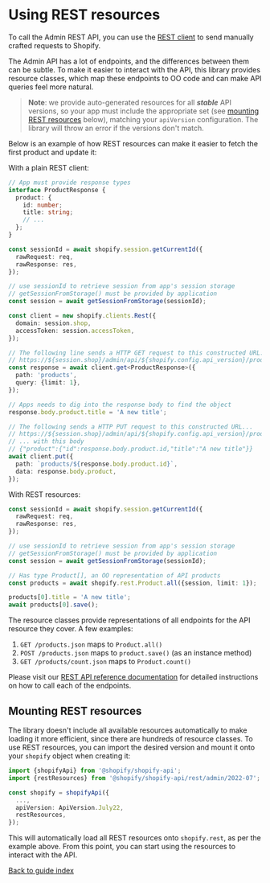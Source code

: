 # Using REST resources

To call the Admin REST API, you can use the [REST client](../reference/clients/Rest.md) to send manually crafted requests to Shopify.

The Admin API has a lot of endpoints, and the differences between them can be subtle.
To make it easier to interact with the API, this library provides resource classes, which map these endpoints to OO code and can make API queries feel more natural.

> **Note**: we provide auto-generated resources for all **_stable_** API versions, so your app must include the appropriate set (see [mounting REST resources](#mounting-rest-resources) below), matching your `apiVersion` configuration. The library will throw an error if the versions don't match.

Below is an example of how REST resources can make it easier to fetch the first product and update it:

<div>With a plain REST client:

```ts
// App must provide response types
interface ProductResponse {
  product: {
    id: number;
    title: string;
    // ...
  };
}

const sessionId = await shopify.session.getCurrentId({
  rawRequest: req,
  rawResponse: res,
});

// use sessionId to retrieve session from app's session storage
// getSessionFromStorage() must be provided by application
const session = await getSessionFromStorage(sessionId);

const client = new shopify.clients.Rest({
  domain: session.shop,
  accessToken: session.accessToken,
});

// The following line sends a HTTP GET request to this constructed URL:
// https://${session.shop}/admin/api/${shopify.config.api_version}/products.json?limit=1
const response = await client.get<ProductResponse>({
  path: 'products',
  query: {limit: 1},
});

// Apps needs to dig into the response body to find the object
response.body.product.title = 'A new title';

// The following sends a HTTP PUT request to this constructed URL...
// https://${session.shop}/admin/api/${shopify.config.api_version}/products/${response.body.product.id}.json
// ... with this body
// {"product":{"id":response.body.product.id,"title":"A new title"}}
await client.put({
  path: `products/${response.body.product.id}`,
  data: response.body.product,
});
```

</div><div>With REST resources:

```ts
const sessionId = await shopify.session.getCurrentId({
  rawRequest: req,
  rawResponse: res,
});

// use sessionId to retrieve session from app's session storage
// getSessionFromStorage() must be provided by application
const session = await getSessionFromStorage(sessionId);

// Has type Product[], an OO representation of API products
const products = await shopify.rest.Product.all({session, limit: 1});

products[0].title = 'A new title';
await products[0].save();
```

</div>

The resource classes provide representations of all endpoints for the API resource they cover. A few examples:

1. `GET /products.json` maps to `Product.all()`
1. `POST /products.json` maps to `product.save()` (as an instance method)
1. `GET /products/count.json` maps to `Product.count()`

Please visit our [REST API reference documentation](https://shopify.dev/api/admin-rest) for detailed instructions on how to call each of the endpoints.

## Mounting REST resources

The library doesn't include all available resources automatically to make loading it more efficient, since there are hundreds of resource classes.
To use REST resources, you can import the desired version and mount it onto your `shopify` object when creating it:

```ts
import {shopifyApi} from '@shopify/shopify-api';
import {restResources} from '@shopify/shopify-api/rest/admin/2022-07';

const shopify = shopifyApi({
  ...,
  apiVersion: ApiVersion.July22,
  restResources,
});
```

This will automatically load all REST resources onto `shopify.rest`, as per the example above.
From this point, you can start using the resources to interact with the API.

[Back to guide index](../../README.md#features)
